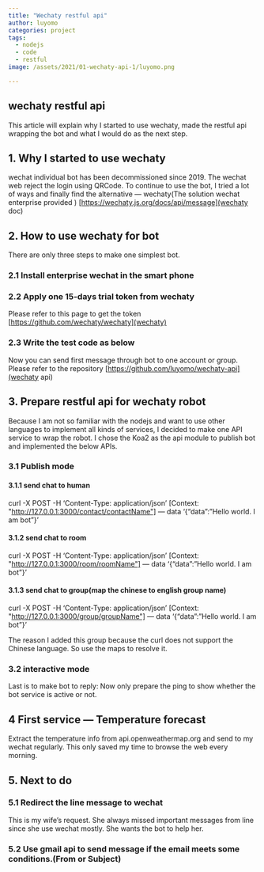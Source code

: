 ```yaml
---
title: "Wechaty restful api"
author: luyomo
categories: project
tags:
  - nodejs
  - code
  - restful
image: /assets/2021/01-wechaty-api-1/luyomo.png

---
```

## wechaty restful api

This article will explain why I started to use wechaty, made the restful api wrapping the bot and what I would do as the next step.

## 1. Why I started to use wechaty

wechat individual bot has been decommissioned since 2019. The wechat web reject the login using QRCode. To continue to use the bot, I tried a lot of ways and finally find the alternative — wechaty(The solution wechat enterprise provided )
[https://wechaty.js.org/docs/api/message](wechaty doc)

## 2. How to use wechaty for bot

There are only three steps to make one simplest bot.

### 2.1 Install enterprise wechat in the smart phone

### 2.2 Apply one 15-days trial token from wechaty

Please refer to this page to get the token [https://github.com/wechaty/wechaty](wechaty)

### 2.3 Write the test code as below

Now you can send first message through bot to one account or group.
Please refer to the repository [https://github.com/luyomo/wechaty-api](wechaty api)

## 3. Prepare restful api for wechaty robot

Because I am not so familiar with the nodejs and want to use other languages to implement all kinds of services, I decided to make one API service to wrap the robot.
I chose the Koa2 as the api module to publish bot and implemented the below APIs.

### 3.1 Publish mode

#### 3.1.1 send chat to human

curl -X POST -H ‘Content-Type: application/json’ [Context: "http://127.0.0.1:3000/contact/contactName"] — data ‘{“data”:”Hello world. I am bot”}’

#### 3.1.2 send chat to room

curl -X POST -H ‘Content-Type: application/json’ [Context: "http://127.0.0.1:3000/room/roomName"] — data ‘{“data”:”Hello world. I am bot”}’

#### 3.1.3 send chat to group(map the chinese to english group name)

curl -X POST -H ‘Content-Type: application/json’ [Context: "http://127.0.0.1:3000/group/groupName"] — data ‘{“data”:”Hello world. I am bot”}’

The reason I added this group because the curl does not support the Chinese language. So use the maps to resolve it.

### 3.2 interactive mode

Last is to make bot to reply: Now only prepare the ping to show whether the bot service is active or not.

## 4 First service — Temperature forecast

Extract the temperature info from api.openweathermap.org and send to my wechat regularly. This only saved my time to browse the web every morning.

## 5. Next to do

### 5.1 Redirect the line message to wechat

This is my wife’s request. She always missed important messages from line since she use wechat mostly. She wants the bot to help her.

### 5.2 Use gmail api to send message if the email meets some conditions.(From or Subject)
